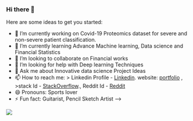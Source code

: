### Hi there 👋


Here are some ideas to get you started:

- 🔭 I’m currently working on Covid-19 Proteomics dataset for severe and non-severe patient classification.
- 🌱 I’m currently learning Advance Machine learning, Data science and Financial Statistics
- 👯 I’m looking to collaborate on Financial works
- 🤔 I’m looking for help with Deep learning Techniques
- 💬 Ask me about Innovative data science Project Ideas
- 📫 How to reach me: > Linkedin Profile - [Linkedin](https://www.linkedin.com/in/subhojit-kayal-334881137/). website: [portfolio](https://subhojit42.github.io/Subhojit_portfolio/) , >stack Id - [StackOverflow](https://stackoverflow.com/users/16386618/subhojit-kayal?tab=profile)., Reddit Id - [Reddit](https://www.reddit.com/user/Subhojit_analyst)
- 😄 Pronouns: Sports lover
- ⚡ Fun fact: Guitarist, Pencil Sketch Artist
-->

<img src="https://github-readme-stats.vercel.app/api?username=Subhojit42&&show_icons=true&title_color=ffffff&icon_color=bb2acf&text_color=daf7dc&bg_color=151515">
